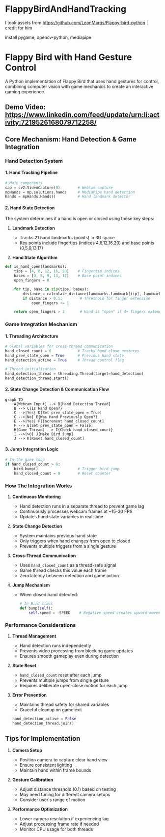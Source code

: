 # FlappyBirdAndHandTracking

I took assets from https://github.com/LeonMarqs/Flappy-bird-python | credit for him

install pygame, opencv-python, mediapipe

# Flappy Bird with Hand Gesture Control

A Python implementation of Flappy Bird that uses hand gestures for control, combining computer vision with game mechanics to create an interactive gaming experience.

## Demo Video: https://www.linkedin.com/feed/update/urn:li:activity:7219526168079712258/

## Core Mechanism: Hand Detection & Game Integration

### Hand Detection System

#### 1. Hand Tracking Pipeline
```python
# Main components
cap = cv2.VideoCapture(0)        # Webcam capture
mpHands = mp.solutions.hands     # MediaPipe hand detection
hands = mpHands.Hands()          # Hand landmark detector
```

#### 2. Hand State Detection
The system determines if a hand is open or closed using these key steps:

1. **Landmark Detection**
   - Tracks 21 hand landmarks (points) in 3D space
   - Key points include fingertips (indices 4,8,12,16,20) and base points (0,5,9,13,17)

2. **Hand State Algorithm**
```python
def is_hand_open(landmarks):
    tips = [4, 8, 12, 16, 20]    # Fingertip indices
    bases = [0, 5, 9, 13, 17]    # Base point indices
    open_fingers = 0

    for tip, base in zip(tips, bases):
        distance = calculate_distance(landmarks.landmark[tip], landmarks.landmark[base])
        if distance > 0.1:        # Threshold for finger extension
            open_fingers += 1

    return open_fingers > 3       # Hand is "open" if 4+ fingers extended
```

### Game Integration Mechanism

#### 1. Threading Architecture
```python
# Global variables for cross-thread communication
hand_closed_count = 0            # Tracks hand close gestures
hand_prev_state_open = True      # Previous hand state
hand_detection_active = True     # Thread control flag

# Thread initialization
hand_detection_thread = threading.Thread(target=hand_detection)
hand_detection_thread.start()
```

#### 2. State Change Detection & Communication Flow

```mermaid
graph TD
    A[Webcam Input] --> B[Hand Detection Thread]
    B --> C{Is Hand Open?}
    C -->|Yes| D[Set prev_state_open = True]
    C -->|No| E{Was Hand Previously Open?}
    E -->|Yes| F[Increment hand_closed_count]
    F --> G[Set prev_state_open = False]
    H[Game Thread] --> I{Check hand_closed_count}
    I -->|>0| J[Make Bird Jump]
    J --> K[Reset hand_closed_count]
```

#### 3. Jump Integration Logic
```python
# In the game loop
if hand_closed_count > 0:
    bird.bump()                  # Trigger bird jump
    hand_closed_count = 0        # Reset counter
```

### How The Integration Works

1. **Continuous Monitoring**
   - Hand detection runs in a separate thread to prevent game lag
   - Continuously processes webcam frames at ~15-30 FPS
   - Updates hand state variables in real-time

2. **State Change Detection**
   - System maintains previous hand state
   - Only triggers when hand changes from open to closed
   - Prevents multiple triggers from a single gesture

3. **Cross-Thread Communication**
   - Uses `hand_closed_count` as a thread-safe signal
   - Game thread checks this value each frame
   - Zero latency between detection and game action

4. **Jump Mechanism**
   - When closed hand detected:
     ```python
     # In Bird class
     def bump(self):
         self.speed = -SPEED    # Negative speed creates upward movement
     ```

### Performance Considerations

1. **Thread Management**
   - Hand detection runs independently
   - Prevents video processing from blocking game updates
   - Ensures smooth gameplay even during detection

2. **State Reset**
   - `hand_closed_count` reset after each jump
   - Prevents multiple jumps from single gesture
   - Requires deliberate open-close motion for each jump

3. **Error Prevention**
   - Maintains thread safety for shared variables
   - Graceful cleanup on game exit
   ```python
   hand_detection_active = False
   hand_detection_thread.join()
   ```

## Tips for Implementation

1. **Camera Setup**
   - Position camera to capture clear hand view
   - Ensure consistent lighting
   - Maintain hand within frame bounds

2. **Gesture Calibration**
   - Adjust distance threshold (0.1) based on testing
   - May need tuning for different camera setups
   - Consider user's range of motion

3. **Performance Optimization**
   - Lower camera resolution if experiencing lag
   - Adjust processing frame rate if needed
   - Monitor CPU usage for both threads
